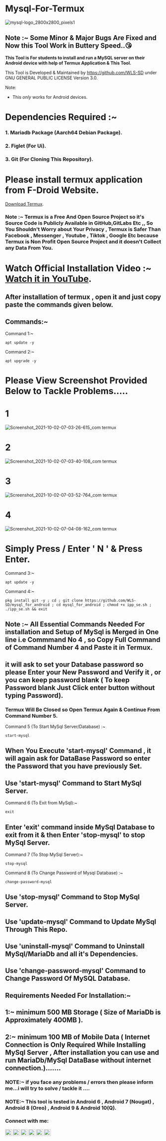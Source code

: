 # Mysql-For-Termux



![mysql-logo_2800x2800_pixels1](https://user-images.githubusercontent.com/77196153/135602106-cc7d5c6d-e9a4-472e-af75-ff83cf6c9784.png)

## Note :~ Some Minor & Major Bugs Are Fixed and Now this Tool Work in Buttery Speed..😘



**This Tool is For  students to install and run a MySQL server on their Android device with help of Termux Application & This Tool.**  

This Tool is Developed & Maintained by https://github.com/WLS-SD under GNU GENERAL PUBLIC LICENSE Version 3.0.

  
Note:
* This _only_ works for Android devices.

# Dependencies Required :~
### 1. Mariadb Package (Aarch64 Debian Package).
### 2. Figlet (For Ui).
### 3. Git (For Cloning This Repository).


# Please install termux application from F-Droid Website.
[Download Termux](https://f-droid.org/en/packages/com.termux/).

### Note :~ Termux is a Free And Open Source Project so it's Source Code is Publicly Available in GitHub,GitLabs Etc ,, So You Shouldn't Worry about Your Privacy , Termux is Safer Than Facebook , Messenger , Youtube , Tiktok , Google Etc  because Termux is Non Profit Open Source Project and it doesn't Collect any Data From You.


# Watch Official Installation Video :~ [Watch it in YouTube](https://youtu.be/POU_pcfUVn8).



## After installation of termux , open it and just copy paste the commands given below.

## Commands:~

Command 1:~
```
apt update -y
```

Command 2:~
```
apt upgrade -y
```


# Please View Screenshot Provided Below to Tackle Problems.....
# 1
![Screenshot_2021-10-02-07-03-26-615_com termux](https://user-images.githubusercontent.com/77196153/135699723-aff5550f-c0d9-442b-8c7d-a9c222f980a6.jpg)
# 2
![Screenshot_2021-10-02-07-03-40-108_com termux](https://user-images.githubusercontent.com/77196153/135699728-132d87dc-abc6-4033-8016-c63f35411020.jpg)
# 3
![Screenshot_2021-10-02-07-03-52-764_com termux](https://user-images.githubusercontent.com/77196153/135699729-0508296c-2c7d-454e-b884-abe5afa78c46.jpg)
# 4
![Screenshot_2021-10-02-07-04-08-162_com termux](https://user-images.githubusercontent.com/77196153/135699730-c1a3c041-4682-48b4-8124-86c1906ddb73.jpg)

# Simply Press / Enter  ' N ' & Press Enter.















Command 3:~
```
apt update -y
```


Command 4:~
```
pkg install git -y ; cd ; git clone https://github.com/WLS-SD/mysql_for_android ; cd mysql_for_android ; chmod +x ipp_se.sh ; ./ipp_se.sh && exit
```

## Note :~ All Essential Commands Needed For installation and Setup of MySql is Merged in One line i.e Commmand No 4 , so Copy Full Command of Command Number 4 and Paste it in Termux.


## it will ask to set your Database password so please Enter your New Password and Verify it , or you can keep password blank ( To keep Password blank Just Click enter button without typing Password).

### Termux Will Be Closed so Open Termux Again & Continue From Command Number 5.


Command 5 (To Start MySql Server/Database) :~
```
start-mysql
```


## When You Execute 'start-mysql' Command , it will again ask for DataBase Password so enter the Password that you have previously Set.
## Use 'start-mysql' Command to Start MySql Server.

Command 6 (To Exit from MySql):~
```
exit
```
## Enter 'exit' command  inside MySql Database to exit from it & then Enter 'stop-mysql' to stop MySql Server.


Command 7 (To Stop MySql Server):~
```
stop-mysql
```



Command 8 (To Change Password of Mysql Database) :~
```
change-password-mysql
```





## Use 'stop-mysql' Command to Stop MySql Server.
## Use 'update-mysql' Command to Update MySql Through This Repo.
## Use 'uninstall-mysql' Command to Uninstall MySql/MariaDb and all it's Dependencies.
## Use 'change-password-mysql' Command to Change Password Of MySQL Database. 


## Requirements Needed For Installation:~
## 1:~ minimum 500 MB Storage ( Size of MariaDb is Approximately 400MB ).
## 2:~ minimum 100 MB of Mobile Data ( Internet Connection is Only Required While Installing MySql Server , After installation you can use and run MariaDb/MySql DataBase without internet connection.).......

### NOTE:~ if you face any problems / errors then please inform me...i will try to solve / tackle it ....

### NOTE:~ This tool is tested in Android 6 , Android 7 (Nougat) , Android 8 (Oreo) , Android 9 &  Android 10(Q).



### Connect with me:

[<img align="left" alt="Tech-Hacked" width="22px" src="https://cdn.jsdelivr.net/npm/simple-icons@v3/icons/facebook.svg" />][facebook]
[<img align="left" alt="codeSTACKr.com" width="22px" src="https://raw.githubusercontent.com/iconic/open-iconic/master/svg/globe.svg" />][website]
[<img align="left" alt="codeSTACKr | YouTube" width="22px" src="https://cdn.jsdelivr.net/npm/simple-icons@v3/icons/youtube.svg" />][youtube]
[<img align="left" alt="codeSTACKr | Twitter" width="22px" src="https://cdn.jsdelivr.net/npm/simple-icons@v3/icons/twitter.svg" />][twitter]
[<img align="left" alt="codeSTACKr | LinkedIn" width="22px" src="https://cdn.jsdelivr.net/npm/simple-icons@v3/icons/linkedin.svg" />][linkedin]
[<img align="left" alt="codeSTACKr | Instagram" width="22px" src="https://cdn.jsdelivr.net/npm/simple-icons@v3/icons/instagram.svg" />][instagram]

<br />


[facebook]: https://www.facebook.com/TechHackked/
[website]: https://youtube.com/channel/UCTR-KwZpKudLiQKoUOPDPDg
[twitter]: https://youtube.com/channel/UCTR-KwZpKudLiQKoUOPDPDg
[youtube]: https://youtube.com/channel/UCTR-KwZpKudLiQKoUOPDPDg
[instagram]: https://instagram.com/shaswot.prog.dev.nceh.cse.chfi
[linkedin]: https://www.linkedin.com/in/shaswot-dhungana-949221204


